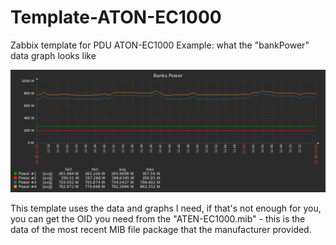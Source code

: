 # Template-ATON-EC1000
Zabbix template for PDU ATON-EC1000
Example: what the "bankPower" data graph looks like

![Bank Powers Graph](https://github.com/woodman-sh/Template-ATON-EC1000/blob/main/Images/Banks%20Power%20Graph.png)

This template uses the data and graphs I need, if that's not enough for you, you can get the OID you need from the "ATEN-EC1000.mib" - this is the data of the most recent MIB file package that the manufacturer provided.
